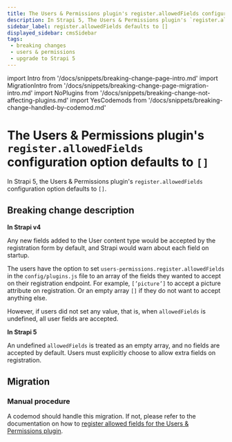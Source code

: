 ```yaml
---
title: The Users & Permissions plugin's register.allowedFields configuration option defaults to []
description: In Strapi 5, The Users & Permissions plugin's `register.allowedFields` configuration option defaults to [].
sidebar_label: register.allowedFields defaults to []
displayed_sidebar: cmsSidebar
tags:
 - breaking changes
 - users & permissions
 - upgrade to Strapi 5
---
```


import Intro from '/docs/snippets/breaking-change-page-intro.md'
import MigrationIntro from '/docs/snippets/breaking-change-page-migration-intro.md'
import NoPlugins from '/docs/snippets/breaking-change-not-affecting-plugins.md'
import YesCodemods from '/docs/snippets/breaking-change-handled-by-codemod.md'


# The Users & Permissions plugin's `register.allowedFields` configuration option defaults to `[]`

In Strapi 5, the Users & Permissions plugin's `register.allowedFields` configuration option defaults to `[]`.

<Intro />
<NoPlugins />
<YesCodemods />

## Breaking change description

<SideBySideContainer>

<SideBySideColumn>

**In Strapi v4**

Any new fields added to the User content type would be accepted by the registration form by default, and Strapi would warn about each field on startup.

The users have the option to set `users-permissions.register.allowedFields` in the `config/plugins.js` file to an array of the fields they wanted to accept on their registration endpoint. For example, `[’picture’]` to accept a picture attribute on registration. Or an empty array `[]` if they do not want to accept anything else.

However, if users did not set any value, that is, when `allowedFields` is undefined, all user fields are accepted.

</SideBySideColumn>

<SideBySideColumn>

**In Strapi 5**

An undefined `allowedFields` is treated as an empty array, and no fields are accepted by default. Users must explicitly choose to allow extra fields on registration.

</SideBySideColumn>

</SideBySideContainer>

## Migration

<MigrationIntro />

### Manual procedure

A codemod should handle this migration. If not, please refer to the documentation on how to [register allowed fields for the Users & Permissions plugin](/cms/features/users-permissions#registration-configuration).
